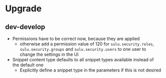 # Upgrade

## dev-develop
* Permissions have to be correct now, because they are applied
  * otherwise add a permission value of 120 for `sulu.security.roles`,
    `sulu.security.groups` and `sulu.security.users` to one user to change
    the settings in the UI
* Snippet content type defaults to all snippet types available instead of the
  default one
  * Explicitly define a snippet type in the parameters if this is not desired

